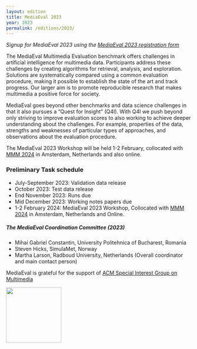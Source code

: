 ```yaml
---
layout: edition
title: MediaEval 2023
year: 2023
permalink: /editions/2023/
---
```


_Signup for MediaEval 2023 using the [MediaEval 2023 registration form](https://forms.gle/KpE9akJJCWPZWyUQ9)_

The MediaEval Multimedia Evaluation benchmark offers challenges in artificial intelligence for multimedia data. Participants address these challenges by creating algorithms for retrieval, analysis, and exploration. Solutions are systematically compared using a common evaluation procedure, making it possible to establish the state of the art and track progress. Our larger aim is to promote reproducible research that makes multimedia a positive force for society. 

MediaEval goes beyond other benchmarks and data science challenges in that it also pursues a “Quest for Insight” (Q4I). With Q4I we push beyond only striving to improve evaluation scores to also working to achieve deeper understanding about the challenges. For example, properties of the data,  strengths and weaknesses of particular types of approaches, and observations about the evaluation procedure.

The MediaEval 2023 Workshop will be held 1-2 February, collocated with [MMM 2024](https://mmm2024.org) in Amsterdam, Netherlands and also online. 

### Preliminary Task schedule 
* July-September 2023: Validation data release
* October 2023: Test data release
* End November 2023: Runs due
* Mid December 2023: Working notes papers due
* 1-2 February 2024: MediaEval 2023 Workshop, Collocated with [MMM 2024](https://mmm2024.org) in Amsterdam, Netherlands and Online.

##### The MediaEval Coordination Committee (2023)
* Mihai Gabriel Constantin, University Politehnica of Bucharest, Romania
* Steven Hicks, SimulaMet, Norway
* Martha Larson, Radboud University, Netherlands (Overall coordinator and main contact person)

MediaEval is grateful for the support of [ACM Special Interest Group on Multimedia](http://sigmm.org/)

<img src="https://multimediaeval.github.io/editions/2020/docs/sigmmlogo.gif" width=150/>
